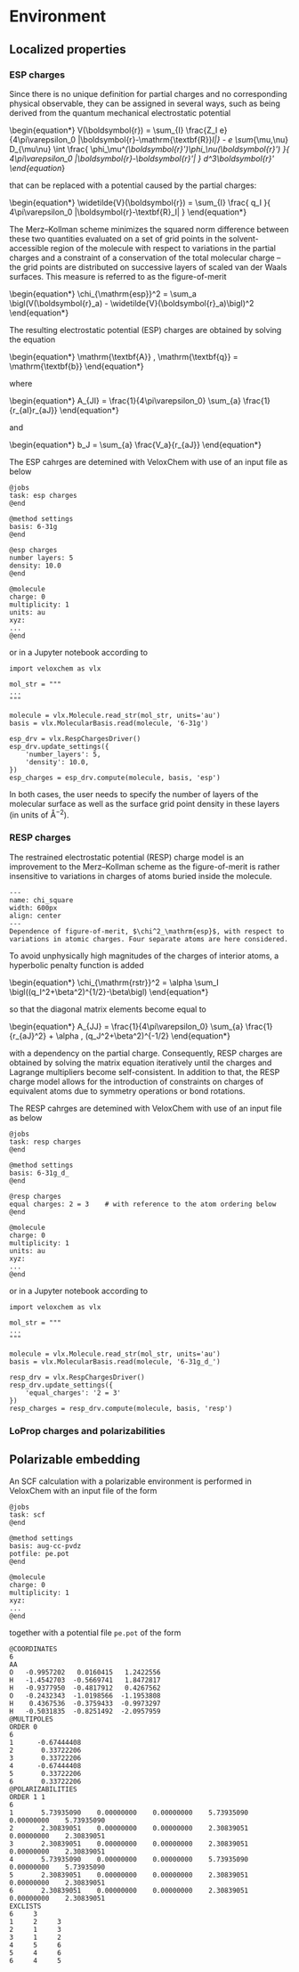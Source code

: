 # Environment

## Localized properties

### ESP charges

Since there is no unique definition for partial charges and no corresponding physical observable, they can be assigned in several ways, such as being derived from the quantum mechanical electrostatic potential

\begin{equation*}
V(\boldsymbol{r}) = 
\sum_{I}
\frac{Z_I e}{4\pi\varepsilon_0 |\boldsymbol{r}-\mathrm{\textbf{R}}_I|} - e
\sum_{\mu,\nu}
D_{\mu\nu}
\int 
\frac{
\phi_\mu^*(\boldsymbol{r}')\phi_\nu(\boldsymbol{r}')
}{
4\pi\varepsilon_0
|\boldsymbol{r}-\boldsymbol{r}'|
}
d^3\boldsymbol{r}'
\end{equation*}

that can be replaced with a potential caused by the partial charges:

\begin{equation*}
\widetilde{V}(\boldsymbol{r}) = 
\sum_{I}
\frac{
q_I
}{
4\pi\varepsilon_0
|\boldsymbol{r}-\textbf{R}_I|
}
\end{equation*}

The Merz–Kollman scheme minimizes the squared norm difference between these two quantities evaluated on a set of grid points in the solvent-accessible region of the molecule with respect to variations in the partial charges and a constraint of a conservation of the total molecular charge – the grid points are distributed on successive layers of scaled van der Waals surfaces. This measure is referred to as the figure-of-merit

\begin{equation*}
\chi_{\mathrm{esp}}^2 = \sum_a \bigl(V(\boldsymbol{r}_a) - \widetilde{V}(\boldsymbol{r}_a)\bigl)^2
\end{equation*}

The resulting electrostatic potential (ESP) charges are obtained by solving the equation

\begin{equation*}
\mathrm{\textbf{A}} \, \mathrm{\textbf{q}} = \mathrm{\textbf{b}}
\end{equation*}

where

\begin{equation*}
A_{JI} =
\frac{1}{4\pi\varepsilon_0}
\sum_{a} \frac{1}{r_{aI}r_{aJ}}
\end{equation*}

and

\begin{equation*}
b_J = \sum_{a} \frac{V_a}{r_{aJ}}
\end{equation*}

The ESP cahrges are detemined with VeloxChem with use of an input file as below

```
@jobs
task: esp charges
@end

@method settings
basis: 6-31g
@end

@esp charges
number layers: 5
density: 10.0
@end

@molecule
charge: 0
multiplicity: 1
units: au
xyz:  
...
@end
```

or in a Jupyter notebook according to

```
import veloxchem as vlx

mol_str = """
...
"""

molecule = vlx.Molecule.read_str(mol_str, units='au')
basis = vlx.MolecularBasis.read(molecule, '6-31g')

esp_drv = vlx.RespChargesDriver()
esp_drv.update_settings({
    'number_layers': 5,
    'density': 10.0,
})
esp_charges = esp_drv.compute(molecule, basis, 'esp')
```

In both cases, the user needs to specify the number of layers of the molecular surface as well as the surface grid point density in these layers (in units of Å$^{-2}$).

### RESP charges

The restrained electrostatic potential (RESP) charge model is an improvement to the Merz–Kollman scheme as the figure-of-merit is rather insensitive to variations in charges of atoms buried inside the molecule.

```{figure} ../images/chi_square.png
---
name: chi_square
width: 600px
align: center
---
Dependence of figure-of-merit, $\chi^2_\mathrm{esp}$, with respect to variations in atomic charges. Four separate atoms are here considered.
```

To avoid unphysically high magnitudes of the charges of interior atoms, a hyperbolic penalty function is added

\begin{equation*}
\chi_{\mathrm{rstr}}^2 = \alpha \sum_I \bigl((q_I^2+\beta^2)^{1/2}-\beta\bigl)
\end{equation*}

so that the diagonal matrix elements become equal to

\begin{equation*}
A_{JJ} = 
\frac{1}{4\pi\varepsilon_0}
\sum_{a} \frac{1}{r_{aJ}^2} + \alpha \, (q_J^2+\beta^2)^{-1/2}
\end{equation*}

with a dependency on the partial charge. Consequently, RESP charges are obtained by solving the matrix equation iteratively until the charges and Lagrange multipliers become self-consistent. In addition to that, the RESP charge model allows for the introduction of constraints on charges of equivalent atoms due to symmetry operations or bond rotations.

The RESP cahrges are detemined with VeloxChem with use of an input file as below

```
@jobs
task: resp charges
@end

@method settings
basis: 6-31g_d_
@end

@resp charges
equal charges: 2 = 3    # with reference to the atom ordering below
@end

@molecule
charge: 0
multiplicity: 1
units: au
xyz:  
...
@end 
```

or in a Jupyter notebook according to

```
import veloxchem as vlx

mol_str = """
...
"""

molecule = vlx.Molecule.read_str(mol_str, units='au')
basis = vlx.MolecularBasis.read(molecule, '6-31g_d_')

resp_drv = vlx.RespChargesDriver()
resp_drv.update_settings({
    'equal_charges': '2 = 3'
})
resp_charges = resp_drv.compute(molecule, basis, 'resp')
```

### LoProp charges and polarizabilities

## Polarizable embedding

An SCF calculation with a polarizable environment is performed in VeloxChem with an input file of the form

```
@jobs
task: scf
@end

@method settings
basis: aug-cc-pvdz
potfile: pe.pot
@end

@molecule
charge: 0
multiplicity: 1
xyz:
...
@end
```

together with a potential file `pe.pot` of the form

```
@COORDINATES
6
AA
O   -0.9957202   0.0160415   1.2422556
H   -1.4542703  -0.5669741   1.8472817
H   -0.9377950  -0.4817912   0.4267562
O   -0.2432343  -1.0198566  -1.1953808
H    0.4367536  -0.3759433  -0.9973297
H   -0.5031835  -0.8251492  -2.0957959
@MULTIPOLES
ORDER 0
6
1      -0.67444408
2       0.33722206
3       0.33722206
4      -0.67444408
5       0.33722206
6       0.33722206
@POLARIZABILITIES
ORDER 1 1
6
1       5.73935090    0.00000000    0.00000000    5.73935090    0.00000000    5.73935090
2       2.30839051    0.00000000    0.00000000    2.30839051    0.00000000    2.30839051
3       2.30839051    0.00000000    0.00000000    2.30839051    0.00000000    2.30839051
4       5.73935090    0.00000000    0.00000000    5.73935090    0.00000000    5.73935090
5       2.30839051    0.00000000    0.00000000    2.30839051    0.00000000    2.30839051
6       2.30839051    0.00000000    0.00000000    2.30839051    0.00000000    2.30839051
EXCLISTS
6     3
1     2     3   
2     1     3   
3     1     2   
4     5     6   
5     4     6   
6     4     5   
```
